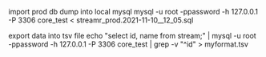 import prod db dump into local mysql
mysql -u root -ppassword -h 127.0.0.1 -P 3306 core_test < streamr_prod.2021-11-10__12_05.sql

export data into tsv file
echo "select id, name from stream;" | mysql -u root -ppassword -h 127.0.0.1 -P 3306 core_test | grep -v "^id" > myformat.tsv

